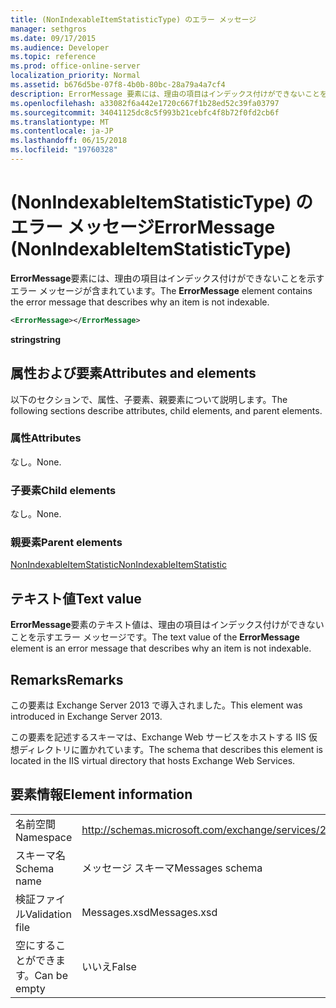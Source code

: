 ```yaml
---
title: (NonIndexableItemStatisticType) のエラー メッセージ
manager: sethgros
ms.date: 09/17/2015
ms.audience: Developer
ms.topic: reference
ms.prod: office-online-server
localization_priority: Normal
ms.assetid: b676d5be-07f8-4b0b-80bc-28a79a4a7cf4
description: ErrorMessage 要素には、理由の項目はインデックス付けができないことを示すエラー メッセージが含まれています。
ms.openlocfilehash: a33082f6a442e1720c667f1b28ed52c39fa03797
ms.sourcegitcommit: 34041125dc8c5f993b21cebfc4f8b72f0fd2cb6f
ms.translationtype: MT
ms.contentlocale: ja-JP
ms.lasthandoff: 06/15/2018
ms.locfileid: "19760328"
---
```

# <a name="errormessage-nonindexableitemstatistictype"></a><span data-ttu-id="9e1d8-103">(NonIndexableItemStatisticType) のエラー メッセージ</span><span class="sxs-lookup"><span data-stu-id="9e1d8-103">ErrorMessage (NonIndexableItemStatisticType)</span></span>

<span data-ttu-id="9e1d8-104">**ErrorMessage**要素には、理由の項目はインデックス付けができないことを示すエラー メッセージが含まれています。</span><span class="sxs-lookup"><span data-stu-id="9e1d8-104">The **ErrorMessage** element contains the error message that describes why an item is not indexable.</span></span> 
  
```XML
<ErrorMessage></ErrorMessage>
```

 <span data-ttu-id="9e1d8-105">**string**</span><span class="sxs-lookup"><span data-stu-id="9e1d8-105">**string**</span></span>
## <a name="attributes-and-elements"></a><span data-ttu-id="9e1d8-106">属性および要素</span><span class="sxs-lookup"><span data-stu-id="9e1d8-106">Attributes and elements</span></span>

<span data-ttu-id="9e1d8-107">以下のセクションで、属性、子要素、親要素について説明します。</span><span class="sxs-lookup"><span data-stu-id="9e1d8-107">The following sections describe attributes, child elements, and parent elements.</span></span>
  
### <a name="attributes"></a><span data-ttu-id="9e1d8-108">属性</span><span class="sxs-lookup"><span data-stu-id="9e1d8-108">Attributes</span></span>

<span data-ttu-id="9e1d8-109">なし。</span><span class="sxs-lookup"><span data-stu-id="9e1d8-109">None.</span></span>
  
### <a name="child-elements"></a><span data-ttu-id="9e1d8-110">子要素</span><span class="sxs-lookup"><span data-stu-id="9e1d8-110">Child elements</span></span>

<span data-ttu-id="9e1d8-111">なし。</span><span class="sxs-lookup"><span data-stu-id="9e1d8-111">None.</span></span>
  
### <a name="parent-elements"></a><span data-ttu-id="9e1d8-112">親要素</span><span class="sxs-lookup"><span data-stu-id="9e1d8-112">Parent elements</span></span>

[<span data-ttu-id="9e1d8-113">NonIndexableItemStatistic</span><span class="sxs-lookup"><span data-stu-id="9e1d8-113">NonIndexableItemStatistic</span></span>](nonindexableitemstatistic.md)
  
## <a name="text-value"></a><span data-ttu-id="9e1d8-114">テキスト値</span><span class="sxs-lookup"><span data-stu-id="9e1d8-114">Text value</span></span>

<span data-ttu-id="9e1d8-115">**ErrorMessage**要素のテキスト値は、理由の項目はインデックス付けができないことを示すエラー メッセージです。</span><span class="sxs-lookup"><span data-stu-id="9e1d8-115">The text value of the **ErrorMessage** element is an error message that describes why an item is not indexable.</span></span> 
  
## <a name="remarks"></a><span data-ttu-id="9e1d8-116">Remarks</span><span class="sxs-lookup"><span data-stu-id="9e1d8-116">Remarks</span></span>

<span data-ttu-id="9e1d8-117">この要素は Exchange Server 2013 で導入されました。</span><span class="sxs-lookup"><span data-stu-id="9e1d8-117">This element was introduced in Exchange Server 2013.</span></span>
  
<span data-ttu-id="9e1d8-118">この要素を記述するスキーマは、Exchange Web サービスをホストする IIS 仮想ディレクトリに置かれています。</span><span class="sxs-lookup"><span data-stu-id="9e1d8-118">The schema that describes this element is located in the IIS virtual directory that hosts Exchange Web Services.</span></span>
  
## <a name="element-information"></a><span data-ttu-id="9e1d8-119">要素情報</span><span class="sxs-lookup"><span data-stu-id="9e1d8-119">Element information</span></span>

|||
|:-----|:-----|
|<span data-ttu-id="9e1d8-120">名前空間</span><span class="sxs-lookup"><span data-stu-id="9e1d8-120">Namespace</span></span>  <br/> |http://schemas.microsoft.com/exchange/services/2006/messages  <br/> |
|<span data-ttu-id="9e1d8-121">スキーマ名</span><span class="sxs-lookup"><span data-stu-id="9e1d8-121">Schema name</span></span>  <br/> |<span data-ttu-id="9e1d8-122">メッセージ スキーマ</span><span class="sxs-lookup"><span data-stu-id="9e1d8-122">Messages schema</span></span>  <br/> |
|<span data-ttu-id="9e1d8-123">検証ファイル</span><span class="sxs-lookup"><span data-stu-id="9e1d8-123">Validation file</span></span>  <br/> |<span data-ttu-id="9e1d8-124">Messages.xsd</span><span class="sxs-lookup"><span data-stu-id="9e1d8-124">Messages.xsd</span></span>  <br/> |
|<span data-ttu-id="9e1d8-125">空にすることができます。</span><span class="sxs-lookup"><span data-stu-id="9e1d8-125">Can be empty</span></span>  <br/> |<span data-ttu-id="9e1d8-126">いいえ</span><span class="sxs-lookup"><span data-stu-id="9e1d8-126">False</span></span>  <br/> |
   

